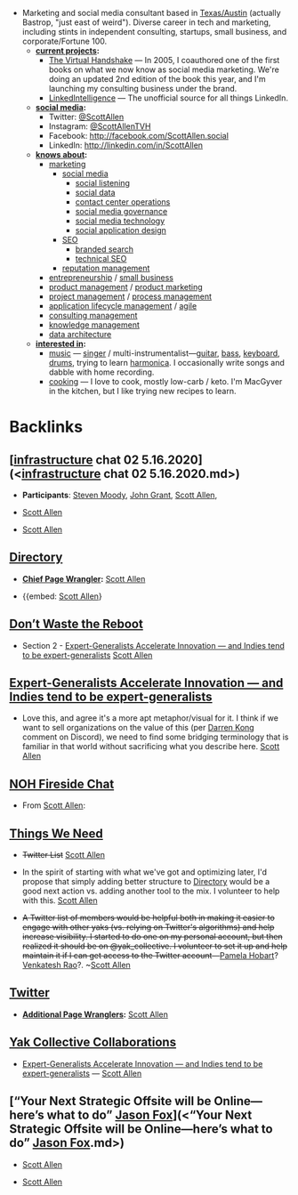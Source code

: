 - Marketing and social media consultant based in [Texas/Austin](<Texas/Austin.md>) (actually Bastrop, "just east of weird"). Diverse career in tech and marketing, including stints in independent consulting, startups, small business, and corporate/Fortune 100.
    - **[current projects](<current projects.md>):**
        - [The Virtual Handshake](http://TheVirtualHandshake.com) — In 2005, I coauthored one of the first books on what we now know as social media marketing. We're doing an updated 2nd edition of the book this year, and I'm launching my consulting business under the brand.
        - [LinkedIntelligence](http://LinkedIntelligence.com) — The unofficial  source for all things LinkedIn.
    - **[social media](<social media.md>):** 
        - Twitter: [@ScottAllen](http://twitter.com/ScottAllen)
        - Instagram: [@ScottAllenTVH](https://www.instagram.com/scottallentvh/)
        - Facebook: http://facebook.com/ScottAllen.social
        - LinkedIn: http://linkedin.com/in/ScottAllen
    - **[knows about](<knows about.md>):**
        - [marketing](<marketing.md>)
            - [social media](<social media.md>)
                - [social listening](<social listening.md>)
                - [social data](<social data.md>)
                - [contact center operations](<contact center operations.md>)
                - [social media governance](<social media governance.md>)
                - [social media technology](<social media technology.md>)
                - [social application design](<social application design.md>)
            - [SEO](<SEO.md>)
                - [branded search](<branded search.md>)
                - [technical SEO](<technical SEO.md>)
            - [reputation management](<reputation management.md>)
        - [entrepreneurship](<entrepreneurship.md>) / [small business](<small business.md>)
        - [product management](<product management.md>) / [product marketing](<product marketing.md>)
        - [project management](<project management.md>) / [process management](<process management.md>)
        - [application lifecycle management](<application lifecycle management.md>) / [agile](<agile.md>)
        - [consulting management](<consulting management.md>)
        - [knowledge management](<knowledge management.md>)
        - [data architecture](<data architecture.md>)
    - **[interested in](<interested in.md>):**
        - [music](<music.md>) — [singer](<singer.md>) / multi-instrumentalist—[guitar](<guitar.md>), [bass](<bass.md>), [keyboard](<keyboard.md>), [drums](<drums.md>), trying to learn [harmonica](<harmonica.md>). I occasionally write songs and dabble with home recording.
        - [cooking](<cooking.md>) — I love to cook, mostly low-carb / keto. I'm MacGyver in the kitchen, but I like trying new recipes to learn.

# Backlinks
## [[infrastructure](<infrastructure.md>) chat 02 5.16.2020](<[infrastructure](<infrastructure.md>) chat 02 5.16.2020.md>)
- **Participants**: [Steven Moody](<Steven Moody.md>), [John Grant](<John Grant.md>), [Scott Allen](<Scott Allen.md>),

- [Scott Allen](<Scott Allen.md>)

- [Scott Allen](<Scott Allen.md>)

## [Directory](<Directory.md>)
- **[Chief Page Wrangler](<Chief Page Wrangler.md>):** [Scott Allen](<Scott Allen.md>)

- {{embed: [Scott Allen](<Scott Allen.md>)}

## [Don’t Waste the Reboot](<Don’t Waste the Reboot.md>)
- Section 2 - [Expert-Generalists Accelerate Innovation — and Indies tend to be expert-generalists](<Expert-Generalists Accelerate Innovation — and Indies tend to be expert-generalists.md>) [Scott Allen](<Scott Allen.md>)

## [Expert-Generalists Accelerate Innovation — and Indies tend to be expert-generalists](<Expert-Generalists Accelerate Innovation — and Indies tend to be expert-generalists.md>)
- Love this, and agree it's a more apt metaphor/visual for it. I think if we want to sell organizations on the value of this (per [Darren Kong](<Darren Kong.md>) comment on Discord), we need to find some bridging terminology that is familiar in that world without sacrificing what you describe here. [Scott Allen](<Scott Allen.md>)

## [NOH Fireside Chat](<NOH Fireside Chat.md>)
- From [Scott Allen](<Scott Allen.md>):

## [Things We Need](<Things We Need.md>)
- ~~Twitter List~~ [Scott Allen](<Scott Allen.md>)

- In the spirit of starting with what we've got and optimizing later, I'd propose that simply adding better structure to [Directory](<Directory.md>) would be a good next action vs. adding another tool to the mix. I volunteer to help with this. [Scott Allen](<Scott Allen.md>)

- ~~A Twitter list of members would be helpful both in making it easier to engage with other yaks (vs. relying on Twitter's algorithms) and help increase visibility. I started to do one on my personal account, but then realized it should be on @yak_collective. I volunteer to set it up and help maintain it if I can get access to the Twitter account~~—[Pamela Hobart](<Pamela Hobart.md>)? [Venkatesh Rao](<Venkatesh Rao.md>)?. ~[Scott Allen](<Scott Allen.md>)

## [Twitter](<Twitter.md>)
- **[Additional Page Wranglers](<Additional Page Wranglers.md>):** [Scott Allen](<Scott Allen.md>)

## [Yak Collective Collaborations](<Yak Collective Collaborations.md>)
- [Expert-Generalists Accelerate Innovation — and Indies tend to be expert-generalists](<Expert-Generalists Accelerate Innovation — and Indies tend to be expert-generalists.md>) — [Scott Allen](<Scott Allen.md>)

## [“Your Next Strategic Offsite will be Online—here’s what to do” [Jason Fox](<Jason Fox.md>)](<“Your Next Strategic Offsite will be Online—here’s what to do” [Jason Fox](<Jason Fox.md>).md>)
- [Scott Allen](<Scott Allen.md>)

- [Scott Allen](<Scott Allen.md>)

